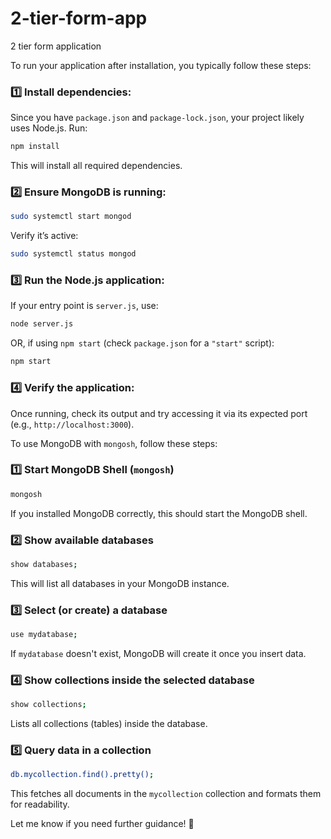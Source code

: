 # 2-tier-form-app
2 tier form application

To run your application after installation, you typically follow these steps:

### 1️⃣ Install dependencies:
Since you have `package.json` and `package-lock.json`, your project likely uses Node.js. Run:
```bash
npm install
```
This will install all required dependencies.

### 2️⃣ Ensure MongoDB is running:
```bash
sudo systemctl start mongod
```
Verify it’s active:
```bash
sudo systemctl status mongod
```

### 3️⃣ Run the Node.js application:
If your entry point is `server.js`, use:
```bash
node server.js
```
OR, if using `npm start` (check `package.json` for a `"start"` script):
```bash
npm start
```

### 4️⃣ Verify the application:
Once running, check its output and try accessing it via its expected port (e.g., `http://localhost:3000`).

To use MongoDB with `mongosh`, follow these steps:

### 1️⃣ Start MongoDB Shell (`mongosh`)
```bash
mongosh
```
If you installed MongoDB correctly, this should start the MongoDB shell.

### 2️⃣ Show available databases
```bash
show databases;
```
This will list all databases in your MongoDB instance.

### 3️⃣ Select (or create) a database
```bash
use mydatabase;
```
If `mydatabase` doesn't exist, MongoDB will create it once you insert data.

### 4️⃣ Show collections inside the selected database
```bash
show collections;
```
Lists all collections (tables) inside the database.

### 5️⃣ Query data in a collection
```bash
db.mycollection.find().pretty();
```
This fetches all documents in the `mycollection` collection and formats them for readability.

Let me know if you need further guidance! 🚀


